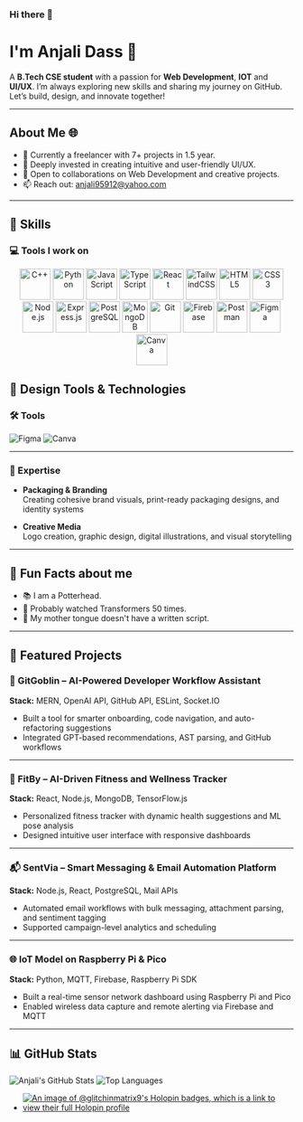 ### Hi there 👋
# I'm Anjali Dass 👀

A **B.Tech CSE student** with a passion for **Web Development**, **IOT** and **UI/UX**. I’m always exploring new skills and sharing my journey on GitHub. Let’s build, design, and innovate together!

---

## About Me 🌐
- 🔭 Currently a freelancer with 7+ projects in 1.5 year.
- 🌱 Deeply invested in creating intuitive and user-friendly UI/UX.
- 👯 Open to collaborations on Web Development and creative projects.
- 📫 Reach out: [anjali95912@yahoo.com](mailto:anjali95912@yahoo.com)

---

## 🚀 Skills

### 💻 Tools I work on

<p align="center">
  <img src="https://www.vectorlogo.zone/logos/isocpp/isocpp-icon.svg" alt="C++" width="55" height="55"/>
  <img src="https://www.vectorlogo.zone/logos/python/python-icon.svg" alt="Python" width="55" height="55"/>
  <img src="https://www.vectorlogo.zone/logos/javascript/javascript-icon.svg" alt="JavaScript" width="55" height="55"/>
  <img src="https://www.vectorlogo.zone/logos/typescriptlang/typescriptlang-icon.svg" alt="TypeScript" width="55" height="55"/>
  <img src="https://www.vectorlogo.zone/logos/reactjs/reactjs-icon.svg" alt="React" width="55" height="55"/>
  <img src="https://www.vectorlogo.zone/logos/tailwindcss/tailwindcss-icon.svg" alt="TailwindCSS" width="55" height="55"/>
  <img src="https://www.vectorlogo.zone/logos/w3_html5/w3_html5-icon.svg" alt="HTML5" width="55" height="55"/>
  <img src="https://www.vectorlogo.zone/logos/w3_css/w3_css-icon.svg" alt="CSS3" width="55" height="55"/>
  <img src="https://www.vectorlogo.zone/logos/nodejs/nodejs-icon.svg" alt="Node.js" width="55" height="55"/>
  <img src="https://www.vectorlogo.zone/logos/expressjs/expressjs-icon.svg" alt="Express.js" width="55" height="55"/>
  <img src="https://www.vectorlogo.zone/logos/postgresql/postgresql-icon.svg" alt="PostgreSQL" width="55" height="55"/>
  <img src="https://www.vectorlogo.zone/logos/mongodb/mongodb-icon.svg" alt="MongoDB" width="45" height="55"/>
  <img src="https://www.vectorlogo.zone/logos/git-scm/git-scm-icon.svg" alt="Git" width="55" height="55"/>
  <img src="https://www.vectorlogo.zone/logos/firebase/firebase-icon.svg" alt="Firebase" width="55" height="55"/>
  <img src="https://www.vectorlogo.zone/logos/postman/postman-icon.svg" alt="Postman" width="55" height="55"/>
  <img src="https://www.vectorlogo.zone/logos/figma/figma-icon.svg" alt="Figma" width="55" height="55"/>
  <img src="https://www.vectorlogo.zone/logos/canva/canva-icon.svg" alt="Canva" width="55" height="55"/>
</p>



## 🎨 Design Tools & Technologies

### 🛠️ Tools
![Figma](https://img.shields.io/badge/-Figma-F24E1E?style=flat-square&logo=figma&logoColor=white)
![Canva](https://img.shields.io/badge/-Canva-00C4CC?style=flat-square&logo=canva&logoColor=white)

---

### 🧵 Expertise

- **Packaging & Branding**  
  Creating cohesive brand visuals, print-ready packaging designs, and identity systems

- **Creative Media**  
  Logo creation, graphic design, digital illustrations, and visual storytelling
---

## 🌟 Fun Facts about me 

- 📚 I am a Potterhead.
- 🤑 Probably watched Transformers 50 times. 
- 🌈 My mother tongue doesn't have a written script.


---
## 📁 Featured Projects

### 🧠 GitGoblin – AI-Powered Developer Workflow Assistant  
**Stack:** MERN, OpenAI API, GitHub API, ESLint, Socket.IO  
- Built a tool for smarter onboarding, code navigation, and auto-refactoring suggestions  
- Integrated GPT-based recommendations, AST parsing, and GitHub workflows

---

### 💪 FitBy – AI-Driven Fitness and Wellness Tracker  
**Stack:** React, Node.js, MongoDB, TensorFlow.js  
- Personalized fitness tracker with dynamic health suggestions and ML pose analysis  
- Designed intuitive user interface with responsive dashboards

---

### 📬 SentVia – Smart Messaging & Email Automation Platform  
**Stack:** Node.js, React, PostgreSQL, Mail APIs  
- Automated email workflows with bulk messaging, attachment parsing, and sentiment tagging  
- Supported campaign-level analytics and scheduling

---

### 🌐 IoT Model on Raspberry Pi & Pico  
**Stack:** Python, MQTT, Firebase, Raspberry Pi SDK  
- Built a real-time sensor network dashboard using Raspberry Pi and Pico  
- Enabled wireless data capture and remote alerting via Firebase and MQTT

---

## 📊 GitHub Stats

![Anjali's GitHub Stats](https://github-readme-stats.vercel.app/api?username=YOUR_GITHUB_USERNAME&show_icons=true&theme=radical)
![Top Languages](https://github-readme-stats.vercel.app/api/top-langs/?username=YOUR_GITHUB_USERNAME&layout=compact&theme=radical)



- [![An image of @glitchinmatrix9's Holopin badges, which is a link to view their full Holopin profile](https://holopin.me/glitchinmatrix9)](https://holopin.io/@glitchinmatrix9)


